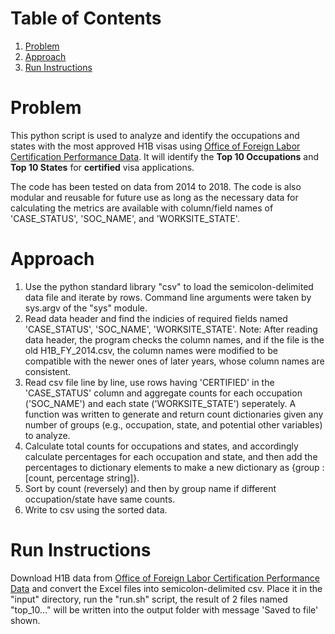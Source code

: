 # Table of Contents
1. [Problem](README.md#Problem)
2. [Approach](README.md#Approach)
3. [Run Instructions](README.md#Run-Instructions)

# Problem

This python script is used to analyze and identify the occupations and states with the most approved H1B visas using [Office of Foreign Labor Certification Performance Data](https://www.foreignlaborcert.doleta.gov/performancedata.cfm#dis).  It will identify the **Top 10 Occupations** and **Top 10 States** for **certified** visa applications.

The code has been tested on data from 2014 to 2018. The code is also modular and reusable for future use as long as the necessary data for calculating the metrics are available with column/field names of 'CASE_STATUS', 'SOC_NAME', and 'WORKSITE_STATE'.

# Approach

1. Use the python standard library "csv" to load the semicolon-delimited data file and iterate by rows. Command line arguments were taken by sys.argv of the "sys" module. 
2. Read data header and find the indicies of required fields named 'CASE_STATUS', 'SOC_NAME', 'WORKSITE_STATE'. Note: After reading data header, the program checks the column names, and if the file is the old H1B_FY_2014.csv, the column names were modified to be compatible with the newer ones of later years, whose column names are consistent.
3. Read csv file line by line, use rows having 'CERTIFIED' in the 'CASE_STATUS' column and aggregate counts for each occupation ('SOC_NAME') and each state ('WORKSITE_STATE') seperately. A function was written to generate and return count dictionaries given any number of groups (e.g., occupation, state, and potential other variables) to analyze.
4. Calculate total counts for occupations and states, and accordingly calculate percentages for each occupation and state, and then add the percentages to dictionary elements to make a new dictionary as {group : [count, percentage string]}.
5. Sort by count (reversely) and then by group name if different occupation/state have same counts.
6. Write to csv using the sorted data.

# Run Instructions
Download H1B data from [Office of Foreign Labor Certification Performance Data](https://www.foreignlaborcert.doleta.gov/performancedata.cfm#dis) and convert the Excel files into semicolon-delimited csv. Place it in the "input" directory, run the "run.sh" script, the result of 2 files named "top_10..." will be written into the output folder with message 'Saved to file' shown.
